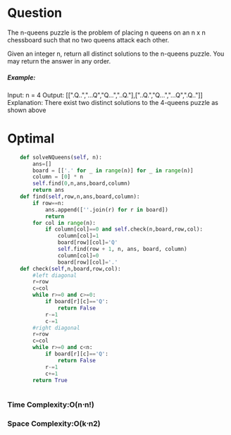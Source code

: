 # Question
The n-queens puzzle is the problem of placing n queens on an n x n chessboard such that no two queens attack each other.

Given an integer n, return all distinct solutions to the n-queens puzzle. You may return the answer in any order.


##### Example:
Input: n = 4
Output: [[".Q..","...Q","Q...","..Q."],["..Q.","Q...","...Q",".Q.."]]
Explanation: There exist two distinct solutions to the 4-queens puzzle as shown above
 
# Optimal
``` python
    def solveNQueens(self, n):
        ans=[]
        board = [['.' for _ in range(n)] for _ in range(n)]
        column = [0] * n
        self.find(0,n,ans,board,column)
        return ans
    def find(self,row,n,ans,board,column):
        if row==n:
            ans.append([''.join(r) for r in board])
            return 
        for col in range(n):
            if column[col]==0 and self.check(n,board,row,col):
                column[col]=1
                board[row][col]='Q'
                self.find(row + 1, n, ans, board, column)
                column[col]=0
                board[row][col]='.'
    def check(self,n,board,row,col):
        #left diagonal
        r=row
        c=col
        while r>=0 and c>=0:
            if board[r][c]=='Q':
                return False
            r-=1
            c-=1
        #right diagonal
        r=row
        c=col
        while r>=0 and c<n:
            if board[r][c]=='Q':
                return False
            r-=1
            c+=1
        return True
            
```
### Time Complexity:O(n⋅n!)
### Space Complexity:O(k⋅n2)
